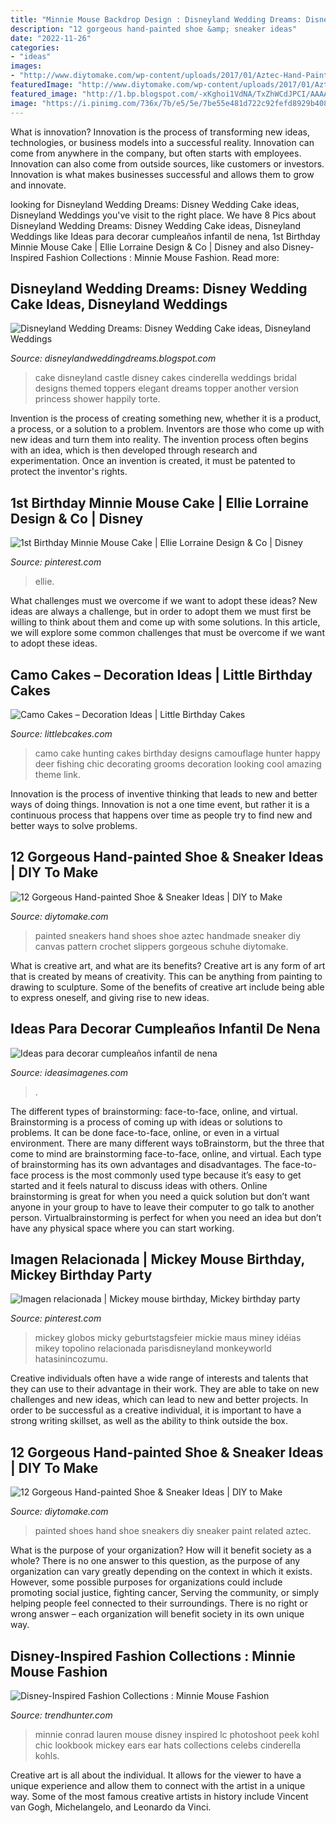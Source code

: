 ```yaml
---
title: "Minnie Mouse Backdrop Design : Disneyland Wedding Dreams: Disney Wedding Cake Ideas, Disneyland Weddings"
description: "12 gorgeous hand-painted shoe &amp; sneaker ideas"
date: "2022-11-26"
categories:
- "ideas"
images:
- "http://www.diytomake.com/wp-content/uploads/2017/01/Aztec-Hand-Painted-Sneakers-Shoes.jpg"
featuredImage: "http://www.diytomake.com/wp-content/uploads/2017/01/Aztec-Hand-Painted-Sneakers-Shoes.jpg"
featured_image: "http://1.bp.blogspot.com/-xKghoi1VdNA/TxZhWCdJPCI/AAAAAAAAAFo/DTaYO33zhHI/s1600/castle-wedding-cake-pictures-46.jpg"
image: "https://i.pinimg.com/736x/7b/e5/5e/7be55e481d722c92fefd8929b408c594.jpg"
---
```



What is innovation?
Innovation is the process of transforming new ideas, technologies, or business models into a successful reality. Innovation can come from anywhere in the company, but often starts with employees. Innovation can also come from outside sources, like customers or investors. Innovation is what makes businesses successful and allows them to grow and innovate.

	

		
looking for Disneyland Wedding Dreams: Disney Wedding Cake ideas, Disneyland Weddings you've visit to the right place. We have 8 Pics about Disneyland Wedding Dreams: Disney Wedding Cake ideas, Disneyland Weddings like Ideas para decorar cumpleaños infantil de nena, 1st Birthday Minnie Mouse Cake | Ellie Lorraine Design &amp; Co | Disney and also Disney-Inspired Fashion Collections : Minnie Mouse Fashion. Read more:
		
    
## Disneyland Wedding Dreams: Disney Wedding Cake Ideas, Disneyland Weddings

<img loading=lazy src="http://1.bp.blogspot.com/-xKghoi1VdNA/TxZhWCdJPCI/AAAAAAAAAFo/DTaYO33zhHI/s1600/castle-wedding-cake-pictures-46.jpg" onerror="this.onerror=null;this.src='https://tse3.mm.bing.net/th?id=OIP.KecdeKKE8wuLpWCluMFJWwHaJ4&amp;pid=15.1';" alt="Disneyland Wedding Dreams: Disney Wedding Cake ideas, Disneyland Weddings">

_Source: disneylandweddingdreams.blogspot.com_

>cake disneyland castle disney cakes cinderella weddings bridal designs themed toppers elegant dreams topper another version princess shower happily torte. 

	

Invention is the process of creating something new, whether it is a product, a process, or a solution to a problem. Inventors are those who come up with new ideas and turn them into reality. The invention process often begins with an idea, which is then developed through research and experimentation. Once an invention is created, it must be patented to protect the inventor's rights.

    
## 1st Birthday Minnie Mouse Cake | Ellie Lorraine Design &amp; Co | Disney

<img loading=lazy src="https://i.pinimg.com/originals/65/bd/46/65bd467e91bd58f0ffee6f727ff69e65.jpg" onerror="this.onerror=null;this.src='https://tse4.mm.bing.net/th?id=OIP.WUkwCBLtDdoVblV_4AtpGAHaLH&amp;pid=15.1';" alt="1st Birthday Minnie Mouse Cake | Ellie Lorraine Design &amp; Co | Disney">

_Source: pinterest.com_

>ellie. 

	

What challenges must we overcome if we want to adopt these ideas?
New ideas are always a challenge, but in order to adopt them we must first be willing to think about them and come up with some solutions. In this article, we will explore some common challenges that must be overcome if we want to adopt these ideas.

    
## Camo Cakes – Decoration Ideas | Little Birthday Cakes

<img loading=lazy src="http://www.littlebcakes.com/wp-content/uploads/2014/01/Camo-Cake-Designs.jpg" onerror="this.onerror=null;this.src='https://tse1.mm.bing.net/th?id=OIP.fpg9I751XtOLILTkUsRltgHaFj&amp;pid=15.1';" alt="Camo Cakes – Decoration Ideas | Little Birthday Cakes">

_Source: littlebcakes.com_

>camo cake hunting cakes birthday designs camouflage hunter happy deer fishing chic decorating grooms decoration looking cool amazing theme link. 

	

Innovation is the process of inventive thinking that leads to new and better ways of doing things. Innovation is not a one time event, but rather it is a continuous process that happens over time as people try to find new and better ways to solve problems.

    
## 12 Gorgeous Hand-painted Shoe &amp; Sneaker Ideas | DIY To Make

<img loading=lazy src="http://www.diytomake.com/wp-content/uploads/2017/01/Aztec-Hand-Painted-Sneakers-Shoes.jpg" onerror="this.onerror=null;this.src='https://tse4.mm.bing.net/th?id=OIP.MoIrgN2o_R9Jn55mpd7B3AHaLH&amp;pid=15.1';" alt="12 Gorgeous Hand-painted Shoe &amp; Sneaker Ideas | DIY to Make">

_Source: diytomake.com_

>painted sneakers hand shoes shoe aztec handmade sneaker diy canvas pattern crochet slippers gorgeous schuhe diytomake. 

	

What is creative art, and what are its benefits?
Creative art is any form of art that is created by means of creativity. This can be anything from painting to drawing to sculpture. Some of the benefits of creative art include being able to express oneself, and giving rise to new ideas.

    
## Ideas Para Decorar Cumpleaños Infantil De Nena

<img loading=lazy src="https://ideasimagenes.com/wp-content/uploads/2017/07/IdeasNena23.jpg" onerror="this.onerror=null;this.src='https://tse1.mm.bing.net/th?id=OIP.lbv7Hn5mJHhYPdNyvZKvMQHaNK&amp;pid=15.1';" alt="Ideas para decorar cumpleaños infantil de nena">

_Source: ideasimagenes.com_

>. 

	

The different types of brainstorming: face-to-face, online, and virtual.
Brainstorming is a process of coming up with ideas or solutions to problems. It can be done face-to-face, online, or even in a virtual environment. There are many different ways toBrainstorm, but the three that come to mind are brainstorming face-to-face, online, and virtual. 
Each type of brainstorming has its own advantages and disadvantages. The face-to-face process is the most commonly used type because it’s easy to get started and it feels natural to discuss ideas with others. Online brainstorming is great for when you need a quick solution but don’t want anyone in your group to have to leave their computer to go talk to another person. Virtualbrainstorming is perfect for when you need an idea but don’t have any physical space where you can start working.

    
## Imagen Relacionada | Mickey Mouse Birthday, Mickey Birthday Party

<img loading=lazy src="https://i.pinimg.com/736x/7b/e5/5e/7be55e481d722c92fefd8929b408c594.jpg" onerror="this.onerror=null;this.src='https://tse4.mm.bing.net/th?id=OIP.KY5J9LqA97Q7XvWx_vEKXAHaJ3&amp;pid=15.1';" alt="Imagen relacionada | Mickey mouse birthday, Mickey birthday party">

_Source: pinterest.com_

>mickey globos micky geburtstagsfeier mickie maus miney idéias mikey topolino relacionada parisdisneyland monkeyworld hatasinincozumu. 

	

Creative individuals often have a wide range of interests and talents that they can use to their advantage in their work. They are able to take on new challenges and new ideas, which can lead to new and better projects. In order to be successful as a creative individual, it is important to have a strong writing skillset, as well as the ability to think outside the box.

    
## 12 Gorgeous Hand-painted Shoe &amp; Sneaker Ideas | DIY To Make

<img loading=lazy src="http://www.diytomake.com/wp-content/uploads/2017/01/Art-Work-Paint-Shoes.jpg" onerror="this.onerror=null;this.src='https://tse1.mm.bing.net/th?id=OIP._FccjXAVuVr_lFWr4RXA2gHaHa&amp;pid=15.1';" alt="12 Gorgeous Hand-painted Shoe &amp; Sneaker Ideas | DIY to Make">

_Source: diytomake.com_

>painted shoes hand shoe sneakers diy sneaker paint related aztec. 

	

What is the purpose of your organization? How will it benefit society as a whole?
There is no one answer to this question, as the purpose of any organization can vary greatly depending on the context in which it exists. However, some possible purposes for organizations could include promoting social justice, fighting cancer, Serving the community, or simply helping people feel connected to their surroundings. There is no right or wrong answer – each organization will benefit society in its own unique way.

    
## Disney-Inspired Fashion Collections : Minnie Mouse Fashion

<img loading=lazy src="http://cdn.trendhunterstatic.com/thumbs/minnie-mouse-fashion.jpeg" onerror="this.onerror=null;this.src='https://tse3.mm.bing.net/th?id=OIP.7G78SYml2tqaNnN9MPX7ZAHaLG&amp;pid=15.1';" alt="Disney-Inspired Fashion Collections : Minnie Mouse Fashion">

_Source: trendhunter.com_

>minnie conrad lauren mouse disney inspired lc photoshoot peek kohl chic lookbook mickey ears ear hats collections celebs cinderella kohls. 

	

Creative art is all about the individual. It allows for the viewer to have a unique experience and allow them to connect with the artist in a unique way. Some of the most famous creative artists in history include Vincent van Gogh, Michelangelo, and Leonardo da Vinci.

